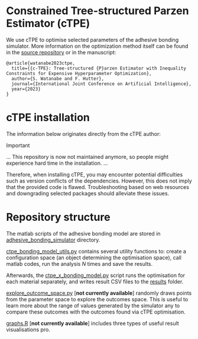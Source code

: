 # Constrained Tree-structured Parzen Estimator (cTPE)
We use cTPE to optimise selected parameters of the adhesive bonding simulator. More information on the optimization method itself can be found in the [source repository](https://github.com/nabenabe0928/constrained-tpe) or in the manuscript:

```
@article{watanabe2023ctpe,
  title={{c-TPE}: Tree-structured {P}arzen Estimator with Inequality Constraints for Expensive Hyperparameter Optimization},
  author={S. Watanabe and F. Hutter},
  journal={International Joint Conference on Artificial Intelligence},
  year={2023}
}
```

# cTPE installation

The information below originates directly from the cTPE author:

> [!IMPORTANT]
> ...
> This repository is now not maintained anymore, so people might experience hard time in the installation.
> ...

Therefore, when installing cTPE, you may encounter potential difficulties such as version conflicts of the dependencies. 
However, this does not imply that the provided code is flawed. Troubleshooting based on web resources and downgrading selected packages should alleviate these issues.  

# Repository structure

The matlab scripts of the adhesive bonding model are stored in [adhesive_bonding_simulator](adhesive_bonding_simulator/) directory.

[ctpe_bonding_model_utils.py](./ctpe_bonding_model_utils.py) contains several utility functions to: create a configuration space (an object determining the optimisation space), call matlab codes, run the analysis $N$ times and save the results.   

Afterwards, the [ctpe_x_bonding_model.py](./ctpe_x_bonding_model.py) script runs the optimisation for each material separately, and writes result CSV files to the [results](/results) folder. 

[explore_outcome_space.py](./explore_outcome_space.py) [**not currently available**] randomly draws points from the parameter space to explore the outcomes space. This is useful to learn more about the range of values generated by the simulator any to compare these outcomes with the outcomes found via cTPE optimisation.    

[graphs.R](./graphs.R) [**not currently available**] includes three types of useful result visualisations pro.